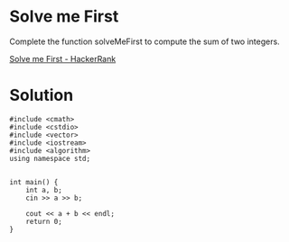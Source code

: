 # Solve me First

Complete the function solveMeFirst to compute the sum of two integers.

[Solve me First - HackerRank](https://www.hackerrank.com/challenges/solve-me-first/problem?isFullScreen=true)

# Solution

```
#include <cmath>
#include <cstdio>
#include <vector>
#include <iostream>
#include <algorithm>
using namespace std;


int main() {
    int a, b;
    cin >> a >> b; 
    
    cout << a + b << endl;
    return 0;
}
```

